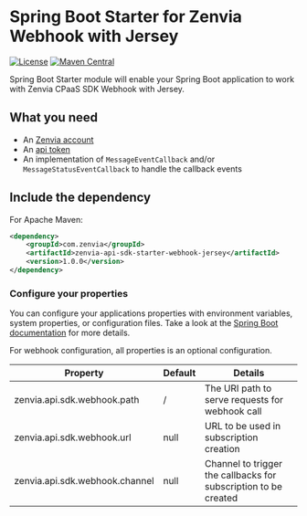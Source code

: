 # Spring Boot Starter for Zenvia Webhook with Jersey
[![License](https://img.shields.io/github/license/zenvia/zenvia-sdk-java.svg)](LICENSE.md)
[![Maven Central](https://maven-badges.herokuapp.com/maven-central/com.zenvia/zenvia-api-sdk-starter-webhook-jersey/badge.svg?style=flat-square)](https://maven-badges.herokuapp.com/maven-central/com.zenvia/zenvia-api-sdk-starter-webhook-jersey/)

Spring Boot Starter module will enable your Spring Boot application to work with Zenvia CPaaS SDK Webhook with Jersey.

## What you need

* An [Zenvia account](https://www.zenvia.com/)
* An [api token](https://app.zenvia.com/home/api)
* An implementation of `MessageEventCallback` and/or `MessageStatusEventCallback` to handle the callback events

## Include the dependency

For Apache Maven:
```xml
<dependency>
	<groupId>com.zenvia</groupId>
	<artifactId>zenvia-api-sdk-starter-webhook-jersey</artifactId>
	<version>1.0.0</version>
</dependency>
```

### Configure your properties

You can configure your applications properties with environment variables, system properties, or configuration files. Take a look at the [Spring Boot documentation](https://docs.spring.io/spring-boot/docs/current/reference/html/boot-features-external-config.html) for more details.

For webhook configuration, all properties is an optional configuration.

| Property | Default | Details |
|----------|---------|---------|
| zenvia.api.sdk.webhook.path    | /    | The URI path to serve requests for webhook call
| zenvia.api.sdk.webhook.url     | null | URL to be used in subscription creation
| zenvia.api.sdk.webhook.channel | null | Channel to trigger the callbacks for subscription to be created

